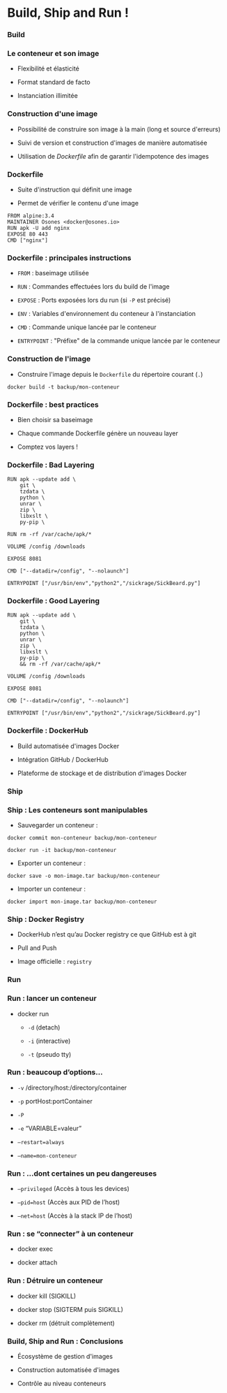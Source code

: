 # Build, Ship and Run !

### Build

### Le conteneur et son image

- Flexibilité et élasticité

- Format standard de facto

- Instanciation illimitée

### Construction d'une image

- Possibilité de construire son image à la main (long et source d'erreurs)

- Suivi de version et construction d'images de manière automatisée

- Utilisation de *Dockerfile* afin de garantir l'idempotence des images

### Dockerfile

- Suite d'instruction qui définit une image

- Permet de vérifier le contenu d'une image

```
FROM alpine:3.4
MAINTAINER Osones <docker@osones.io>
RUN apk -U add nginx
EXPOSE 80 443
CMD ["nginx"]
```

### Dockerfile : principales instructions

- `FROM` : baseimage utilisée

- `RUN` : Commandes effectuées lors du build de l'image

- `EXPOSE` : Ports exposées lors du run (si `-P` est précisé)

- `ENV` : Variables d'environnement du conteneur à l'instanciation

- `CMD` : Commande unique lancée par le conteneur

- `ENTRYPOINT` : "Préfixe" de la commande unique lancée par le conteneur

### Construction de l'image

- Construire l'image depuis le `Dockerfile` du répertoire courant (`.`)

```
docker build -t backup/mon-conteneur
```

### Dockerfile : best practices

- Bien choisir sa baseimage

- Chaque commande Dockerfile génère un nouveau layer

- Comptez vos layers !

### Dockerfile : Bad Layering

```
RUN apk --update add \
    git \
    tzdata \
    python \
    unrar \
    zip \
    libxslt \
    py-pip \

RUN rm -rf /var/cache/apk/*

VOLUME /config /downloads

EXPOSE 8081

CMD ["--datadir=/config", "--nolaunch"]

ENTRYPOINT ["/usr/bin/env","python2","/sickrage/SickBeard.py"]
```

### Dockerfile : Good Layering

```
RUN apk --update add \
    git \
    tzdata \
    python \
    unrar \
    zip \
    libxslt \
    py-pip \
    && rm -rf /var/cache/apk/*

VOLUME /config /downloads

EXPOSE 8081

CMD ["--datadir=/config", "--nolaunch"]

ENTRYPOINT ["/usr/bin/env","python2","/sickrage/SickBeard.py"]
```

### Dockerfile : DockerHub

- Build automatisée d'images Docker

- Intégration GitHub / DockerHub

- Plateforme de stockage et de distribution d'images Docker

### Ship

### Ship : Les conteneurs sont manipulables

- Sauvegarder un conteneur :

```
docker commit mon-conteneur backup/mon-conteneur
```

```
docker run -it backup/mon-conteneur
```

- Exporter un conteneur :

```
docker save -o mon-image.tar backup/mon-conteneur
```

- Importer un conteneur :

```
docker import mon-image.tar backup/mon-conteneur
```

### Ship : Docker Registry

- DockerHub n’est qu’au Docker registry ce que GitHub est à git

- Pull and Push

- Image officielle : `registry`

### Run

### Run : lancer un conteneur

- docker run

  - `-d` (detach)

  - `-i` (interactive)

  - `-t` (pseudo tty)

### Run : beaucoup d’options...

- `-v` /directory/host:/directory/container

- `-p` portHost:portContainer

- `-P`

- `-e` “VARIABLE=valeur”

- `–restart=always`

- `–name=mon-conteneur`

### Run : ...dont certaines un peu dangereuses

- `–privileged` (Accès à tous les devices)

- `–pid=host` (Accès aux PID de l’host)

- `–net=host` (Accès à la stack IP de l’host)

### Run : se “connecter” à un conteneur

- docker exec

- docker attach

### Run : Détruire un conteneur

- docker kill (SIGKILL)

- docker stop (SIGTERM puis SIGKILL)

- docker rm (détruit complètement)

### Build, Ship and Run : Conclusions

- Écosystème de gestion d'images

- Construction automatisée d'images

- Contrôle au niveau conteneurs

